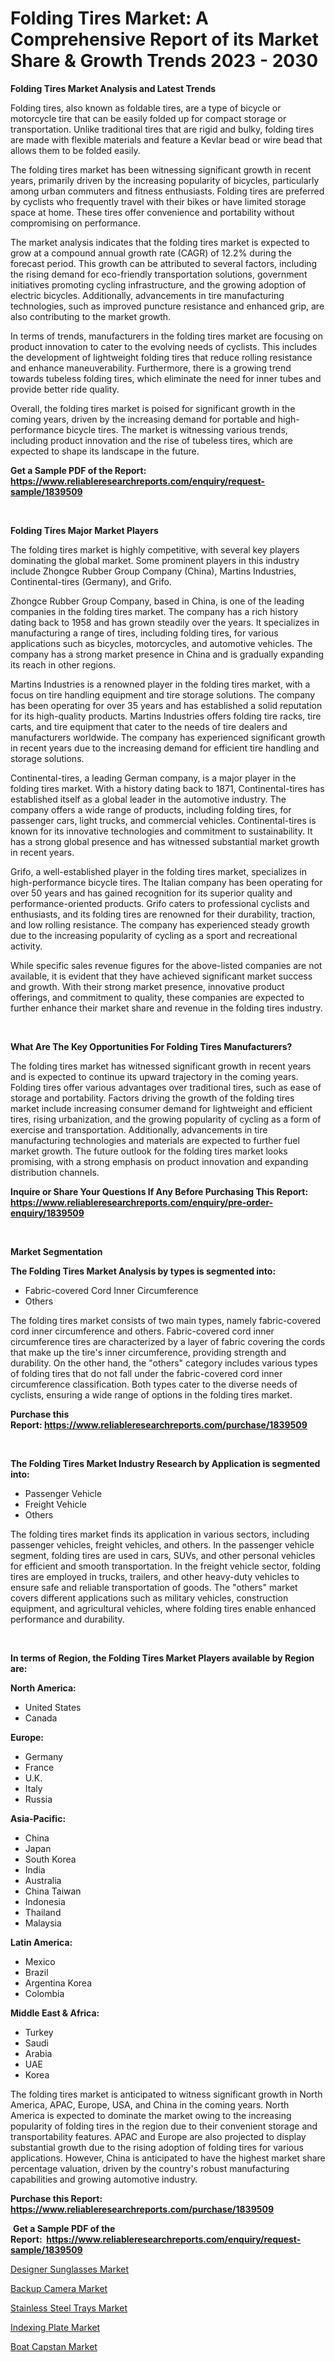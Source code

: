 <p><h1>Folding Tires Market: A Comprehensive Report of its Market Share & Growth Trends 2023 - 2030</h1></p><p><strong>Folding Tires Market Analysis and Latest Trends</strong></p>
<p><p>Folding tires, also known as foldable tires, are a type of bicycle or motorcycle tire that can be easily folded up for compact storage or transportation. Unlike traditional tires that are rigid and bulky, folding tires are made with flexible materials and feature a Kevlar bead or wire bead that allows them to be folded easily.</p><p>The folding tires market has been witnessing significant growth in recent years, primarily driven by the increasing popularity of bicycles, particularly among urban commuters and fitness enthusiasts. Folding tires are preferred by cyclists who frequently travel with their bikes or have limited storage space at home. These tires offer convenience and portability without compromising on performance.</p><p>The market analysis indicates that the folding tires market is expected to grow at a compound annual growth rate (CAGR) of 12.2% during the forecast period. This growth can be attributed to several factors, including the rising demand for eco-friendly transportation solutions, government initiatives promoting cycling infrastructure, and the growing adoption of electric bicycles. Additionally, advancements in tire manufacturing technologies, such as improved puncture resistance and enhanced grip, are also contributing to the market growth.</p><p>In terms of trends, manufacturers in the folding tires market are focusing on product innovation to cater to the evolving needs of cyclists. This includes the development of lightweight folding tires that reduce rolling resistance and enhance maneuverability. Furthermore, there is a growing trend towards tubeless folding tires, which eliminate the need for inner tubes and provide better ride quality.</p><p>Overall, the folding tires market is poised for significant growth in the coming years, driven by the increasing demand for portable and high-performance bicycle tires. The market is witnessing various trends, including product innovation and the rise of tubeless tires, which are expected to shape its landscape in the future.</p></p>
<p><strong>Get a Sample PDF of the Report:&nbsp; <a href="https://www.reliableresearchreports.com/enquiry/request-sample/1839509">https://www.reliableresearchreports.com/enquiry/request-sample/1839509</a></strong></p>
<p>&nbsp;</p>
<p><strong>Folding Tires Major Market Players</strong></p>
<p><p>The folding tires market is highly competitive, with several key players dominating the global market. Some prominent players in this industry include Zhongce Rubber Group Company (China), Martins Industries, Continental-tires (Germany), and Grifo.</p><p>Zhongce Rubber Group Company, based in China, is one of the leading companies in the folding tires market. The company has a rich history dating back to 1958 and has grown steadily over the years. It specializes in manufacturing a range of tires, including folding tires, for various applications such as bicycles, motorcycles, and automotive vehicles. The company has a strong market presence in China and is gradually expanding its reach in other regions.</p><p>Martins Industries is a renowned player in the folding tires market, with a focus on tire handling equipment and tire storage solutions. The company has been operating for over 35 years and has established a solid reputation for its high-quality products. Martins Industries offers folding tire racks, tire carts, and tire equipment that cater to the needs of tire dealers and manufacturers worldwide. The company has experienced significant growth in recent years due to the increasing demand for efficient tire handling and storage solutions.</p><p>Continental-tires, a leading German company, is a major player in the folding tires market. With a history dating back to 1871, Continental-tires has established itself as a global leader in the automotive industry. The company offers a wide range of products, including folding tires, for passenger cars, light trucks, and commercial vehicles. Continental-tires is known for its innovative technologies and commitment to sustainability. It has a strong global presence and has witnessed substantial market growth in recent years.</p><p>Grifo, a well-established player in the folding tires market, specializes in high-performance bicycle tires. The Italian company has been operating for over 50 years and has gained recognition for its superior quality and performance-oriented products. Grifo caters to professional cyclists and enthusiasts, and its folding tires are renowned for their durability, traction, and low rolling resistance. The company has experienced steady growth due to the increasing popularity of cycling as a sport and recreational activity.</p><p>While specific sales revenue figures for the above-listed companies are not available, it is evident that they have achieved significant market success and growth. With their strong market presence, innovative product offerings, and commitment to quality, these companies are expected to further enhance their market share and revenue in the folding tires industry.</p></p>
<p>&nbsp;</p>
<p><strong>What Are The Key Opportunities For Folding Tires Manufacturers?</strong></p>
<p><p>The folding tires market has witnessed significant growth in recent years and is expected to continue its upward trajectory in the coming years. Folding tires offer various advantages over traditional tires, such as ease of storage and portability. Factors driving the growth of the folding tires market include increasing consumer demand for lightweight and efficient tires, rising urbanization, and the growing popularity of cycling as a form of exercise and transportation. Additionally, advancements in tire manufacturing technologies and materials are expected to further fuel market growth. The future outlook for the folding tires market looks promising, with a strong emphasis on product innovation and expanding distribution channels.</p></p>
<p><strong>Inquire or Share Your Questions If Any Before Purchasing This Report: <a href="https://www.reliableresearchreports.com/enquiry/pre-order-enquiry/1839509">https://www.reliableresearchreports.com/enquiry/pre-order-enquiry/1839509</a></strong></p>
<p>&nbsp;</p>
<p><strong>Market Segmentation</strong></p>
<p><strong>The Folding Tires Market Analysis by types is segmented into:</strong></p>
<p><ul><li>Fabric-covered Cord Inner Circumference</li><li>Others</li></ul></p>
<p><p>The folding tires market consists of two main types, namely fabric-covered cord inner circumference and others. Fabric-covered cord inner circumference tires are characterized by a layer of fabric covering the cords that make up the tire's inner circumference, providing strength and durability. On the other hand, the "others" category includes various types of folding tires that do not fall under the fabric-covered cord inner circumference classification. Both types cater to the diverse needs of cyclists, ensuring a wide range of options in the folding tires market.</p></p>
<p><strong>Purchase this Report:&nbsp;<a href="https://www.reliableresearchreports.com/purchase/1839509">https://www.reliableresearchreports.com/purchase/1839509</a></strong></p>
<p>&nbsp;</p>
<p><strong>The Folding Tires Market Industry Research by Application is segmented into:</strong></p>
<p><ul><li>Passenger Vehicle</li><li>Freight Vehicle</li><li>Others</li></ul></p>
<p><p>The folding tires market finds its application in various sectors, including passenger vehicles, freight vehicles, and others. In the passenger vehicle segment, folding tires are used in cars, SUVs, and other personal vehicles for efficient and smooth transportation. In the freight vehicle sector, folding tires are employed in trucks, trailers, and other heavy-duty vehicles to ensure safe and reliable transportation of goods. The "others" market covers different applications such as military vehicles, construction equipment, and agricultural vehicles, where folding tires enable enhanced performance and durability.</p></p>
<p>&nbsp;</p>
<p><strong>In terms of Region, the Folding Tires Market Players available by Region are:</strong></p>
<p>
    <p> <strong> North America: </strong>
        <ul>
            <li>United States</li>
            <li>Canada</li>
        </ul>
        </p> 
    <p> <strong> Europe: </strong>
        <ul>
            <li>Germany</li>
            <li>France</li>
            <li>U.K.</li>
            <li>Italy</li>
            <li>Russia</li>
        </ul>
        </p> 
    <p> <strong> Asia-Pacific: </strong>
        <ul>
            <li>China</li>
            <li>Japan</li>
            <li>South Korea</li>
            <li>India</li>
            <li>Australia</li>
            <li>China Taiwan</li>
            <li>Indonesia</li>
            <li>Thailand</li>
            <li>Malaysia</li>
        </ul>
        </p> 
    <p> <strong> Latin America: </strong>
        <ul>
            <li>Mexico</li>
            <li>Brazil</li>
            <li>Argentina Korea</li>
            <li>Colombia</li>
        </ul>
        </p> 
    <p> <strong> Middle East & Africa: </strong>
        <ul>
            <li>Turkey</li>
            <li>Saudi</li>
            <li>Arabia</li>
            <li>UAE</li>
            <li>Korea</li>
        </ul>
    </p>
    </p>
<p><p>The folding tires market is anticipated to witness significant growth in North America, APAC, Europe, USA, and China in the coming years. North America is expected to dominate the market owing to the increasing popularity of folding tires in the region due to their convenient storage and transportability features. APAC and Europe are also projected to display substantial growth due to the rising adoption of folding tires for various applications. However, China is anticipated to have the highest market share percentage valuation, driven by the country's robust manufacturing capabilities and growing automotive industry.</p></p>
<p><strong>Purchase this Report: <a href="https://www.reliableresearchreports.com/purchase/1839509">https://www.reliableresearchreports.com/purchase/1839509</a></strong></p>
<p>&nbsp;<strong>Get a Sample PDF of the Report:&nbsp;&nbsp;<a href="https://www.reliableresearchreports.com/enquiry/request-sample/1839509">https://www.reliableresearchreports.com/enquiry/request-sample/1839509</a></strong></p>
<p><strong></strong></p>
<p><p><a href="https://medium.com/@santo151299/designer-sunglasses-market-insight-market-trends-growth-forecasted-from-2023-to-2030-50b9e22e9e75">Designer Sunglasses Market</a></p><p><a href="https://github.com/Chiragrp25/Market-Research-Report-List-1/blob/main/backup-camera-market.md">Backup Camera Market</a></p><p><a href="https://medium.com/@sanju991215/analyzing-stainless-steel-trays-market-global-industry-perspective-and-forecast-2023-to-2030-dcde982451a7">Stainless Steel Trays Market</a></p><p><a href="https://www.linkedin.com/pulse/indexing-plate-market-size-2023-2030-global-industrial-0bome/">Indexing Plate Market</a></p><p><a href="https://www.linkedin.com/pulse/boat-capstan-market-size-growth-forecast-from-2023--7u5he/">Boat Capstan Market</a></p></p>